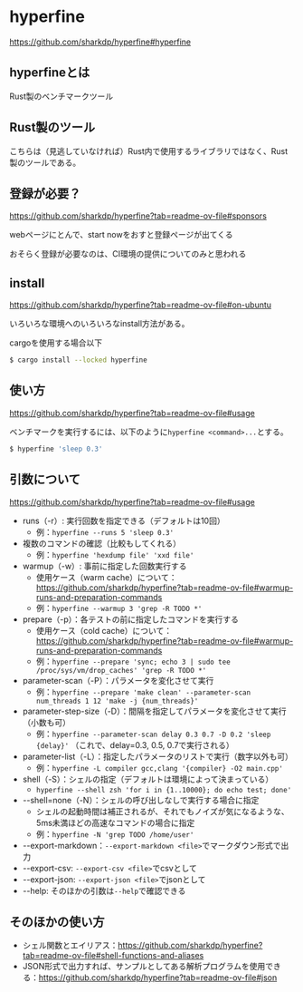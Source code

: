 # hyperfine

https://github.com/sharkdp/hyperfine#hyperfine

## hyperfineとは

Rust製のベンチマークツール

## Rust製のツール

こちらは（見逃していなければ）Rust内で使用するライブラリではなく、Rust製のツールである。

## 登録が必要？

https://github.com/sharkdp/hyperfine?tab=readme-ov-file#sponsors

webページにとんで、start nowをおすと登録ページが出てくる

おそらく登録が必要なのは、CI環境の提供についてのみと思われる

## install

https://github.com/sharkdp/hyperfine?tab=readme-ov-file#on-ubuntu

いろいろな環境へのいろいろなinstall方法がある。

cargoを使用する場合以下

```sh
$ cargo install --locked hyperfine
```

## 使い方

https://github.com/sharkdp/hyperfine?tab=readme-ov-file#usage

ベンチマークを実行するには、以下のように`hyperfine <command>...`とする。

```sh
$ hyperfine 'sleep 0.3'
```

## 引数について

https://github.com/sharkdp/hyperfine?tab=readme-ov-file#usage

- runs（-r）: 実行回数を指定できる（デフォルトは10回）
  - 例：`hyperfine --runs 5 'sleep 0.3'`
- 複数のコマンドの確認（比較もしてくれる）
  - 例：`hyperfine 'hexdump file' 'xxd file'`
- warmup（-w）: 事前に指定した回数実行する
  - 使用ケース（warm cache）について：https://github.com/sharkdp/hyperfine?tab=readme-ov-file#warmup-runs-and-preparation-commands
  - 例：`hyperfine --warmup 3 'grep -R TODO *'`
- prepare（-p）：各テストの前に指定したコマンドを実行する
  - 使用ケース（cold cache）について：https://github.com/sharkdp/hyperfine?tab=readme-ov-file#warmup-runs-and-preparation-commands
  - 例：`hyperfine --prepare 'sync; echo 3 | sudo tee /proc/sys/vm/drop_caches' 'grep -R TODO *'`
- parameter-scan（-P）：パラメータを変化させて実行
  - 例：`hyperfine --prepare 'make clean' --parameter-scan num_threads 1 12 'make -j {num_threads}'`
- parameter-step-size（-D）：間隔を指定してパラメータを変化させて実行（小数も可）
  - 例：`hyperfine --parameter-scan delay 0.3 0.7 -D 0.2 'sleep {delay}'` （これで、delay=0.3, 0.5, 0.7で実行される）
- parameter-list（-L）：指定したパラメータのリストで実行（数字以外も可）
  - 例：`hyperfine -L compiler gcc,clang '{compiler} -O2 main.cpp'`
- shell（-S）：シェルの指定（デフォルトは環境によって決まっている）
  - `hyperfine --shell zsh 'for i in {1..10000}; do echo test; done'`
- --shell=none（-N）：シェルの呼び出しなしで実行する場合に指定
  - シェルの起動時間は補正されるが、それでもノイズが気になるような、5ms未満ほどの高速なコマンドの場合に指定
  - 例：`hyperfine -N 'grep TODO /home/user'`
- --export-markdown：`--export-markdown <file>`でマークダウン形式で出力
- --export-csv: `--export-csv <file>`でcsvとして
- --export-json: `--export-json <file>`でjsonとして
- --help: そのほかの引数は`--help`で確認できる

## そのほかの使い方

- シェル関数とエイリアス：https://github.com/sharkdp/hyperfine?tab=readme-ov-file#shell-functions-and-aliases
- JSON形式で出力すれば、サンプルとしてある解析プログラムを使用できる：https://github.com/sharkdp/hyperfine?tab=readme-ov-file#json
